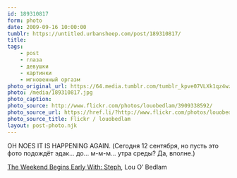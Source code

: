 ```yaml
---
id: 189310817
form: photo
date: 2009-09-16 10:00:00
tumblr: https://untitled.urbansheep.com/post/189310817/
title:
tags:
    - post
    - глаза
    - девушки
    - картинки
    - мгновенный оргазм
photo_original_url: https://64.media.tumblr.com/tumblr_kpve07VLXk1qz4wzio1_500.jpg
photo: /media/189310817.jpg
photo_caption: 
photo_source: http://www.flickr.com/photos/louobedlam/3909338592/
photo_source_url: https://href.li/?http://www.flickr.com/photos/louobedlam/3909338592/
photo_source_title: Flickr / louobedlam
layout: post-photo.njk
---
```


<p>OH NOES IT IS HAPPENING AGAIN. (Сегодня 12 сентября, но пусть это фото подождёт эдак… до… м-м-м… утра среды? Да, вполне.)</p>

<p><a href="http://www.flickr.com/photos/louobedlam/3909338592/">The Weekend Begins Early With: Steph</a>, Lou O’ Bedlam</p>
